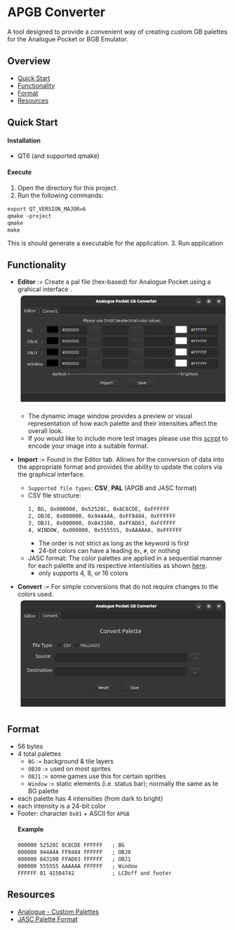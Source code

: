 # APGB Converter
A tool designed to provide a convenient way of creating custom GB palettes for the Analogue Pocket or BGB Emulator.

## Overview
- [Quick Start](#quick-start)
- [Functionality](#functionality)
- [Format](#format)
- [Resources](#resources)

## Quick Start
#### Installation
- QT6 (and supported qmake)

#### Execute
1. Open the directory for this project.
2. Run the following commands:
```
export QT_VERSION_MAJOR=6
qmake -project 
qmake
make
```
This is should generate a executable for the application.
3. Run application

## Functionality
- **Editor** := Create a pal file (hex-based) for Analogue Pocket using a grahical interface .
![](/apgb_converter/img/editor.png)
    - The dynamic image window provides a preview or visual representation of how each palette and their intensities affect the overall look.
    - If you would like to include more test images please use this [scirpt](/recreation/gb_palette_img_encoder/img_encoder.cpp) to encode your image into a suitable format. 

- **Import** := Found in the Editor tab. Allows for the conversion of data into the appropriate format and provides the ability to update the colors via the graphical interface. 
    - `Supported file types`: **CSV**, **PAL** (APGB and JASC format)
    - CSV file structure:
       ```
       1, BG, 0x000000, 0x52528C, 0x8C8CDE, 0xFFFFFF
       2, OBJ0, 0x000000, 0x944A4A, 0xFF8484, 0xFFFFFF
       3, OBJ1, 0x000000, 0x843100, 0xFFAD63, 0xFFFFFF
       4, WINDOW, 0x000000, 0x555555, 0xAAAAAA, 0xFFFFFF
       ```
       - The order is not strict as long as the keyword is first
       - 24-bit colors can have a leading `0x`, `#`, or nothing
    - JASC format:  The color palettes are applied in a sequential manner for each palette and its respective intentisities as shown [here](#example).
        - only supports 4, 8, or 16 colors

- **Convert** := For simple conversions that do not require changes to the colors used.
![](/apgb_converter/img/convert.png)

## Format
- 56 bytes
- 4 total palettes
    - `BG` := background & tile layers
    - `OBJ0` := used on most sprites
    - `OBJ1` := some games use this for certain sprities
    - `Window` := static elements (i.e. status bar); normally the same as te BG palette
- each palette has 4 intensities (from dark to bright)
- each intensity is a 24-bit color
- Footer: character `0x81` + ASCII for `APGB`
    #### Example
    ```
    000000 52528C 8C8CDE FFFFFF   ; BG
    000000 944A4A FF8484 FFFFFF   ; OBJ0
    000000 843100 FFAD63 FFFFFF   ; OBJ1
    000000 555555 AAAAAA FFFFFF   ; Window
    FFFFFF 81 41504742            ; LCDoff and footer
    ```

## Resources
- [Analogue - Custom Palettes](https://www.analogue.co/developer/docs/custom-palettes)
- [JASC Palette Format](https://liero.nl/lierohack/docformats/other-jasc.html)
